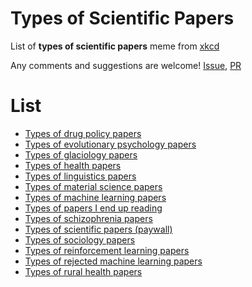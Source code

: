 # Types of Scientific Papers

List of **types of scientific papers** meme from [xkcd](https://xkcd.com/2456/)

Any comments and suggestions are welcome! [Issue](https://github.com/appleparan/types-of-scientific-papers/issues), [PR](https://github.com/appleparan/types-of-scientific-papers/pulls)

# List

* [Types of drug policy papers](https://twitter.com/ADrugResearcher/status/1388210774934388739)
* [Types of evolutionary psychology papers](https://twitter.com/stacyfarina/status/1388142482735644676)
* [Types of glaciology papers](https://twitter.com/ice_rivers_sam/status/1388147600948269057)
* [Types of health papers](https://twitter.com/michelleminton/status/1387767477506035718)
* [Types of linguistics papers](https://twitter.com/midnucas/status/1388283538944913409)
* [Types of material science papers](https://twitter.com/MetalPlasticity/status/1388193758651555844)
* [Types of machine learning papers](https://twitter.com/natashajaques/status/1387859601555554304)
* [Types of papers I end up reading](https://twitter.com/MaureenBug/status/1388274742457618436)
* [Types of schizophrenia papers](https://twitter.com/RajivR79/status/1388224986712788998)
* [Types of scientific papers (paywall)](https://twitter.com/AndrewBarnas/status/1388161745684996098)
* [Types of sociology papers](https://twitter.com/kjhealy/status/1388141181280919555)
* [Types of reinforcement learning papers](https://twitter.com/araffin2/status/1388174444712112131)
* [Types of rejected machine learning papers](https://twitter.com/omarsar0/status/1388457290601312256)
* [Types of rural health papers](https://twitter.com/WhitneyZahnd/status/1388233798224015360)
